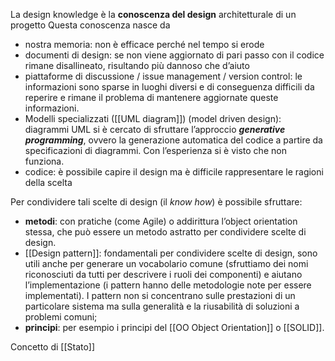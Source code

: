 La design knowledge è la **conoscenza del design** architetturale di un progetto
Questa conoscenza nasce da 
- nostra memoria: non è efficace perché nel tempo si erode
- documenti di design: se non viene aggiornato di pari passo con il codice rimane disallineato, risultando più dannoso che d’aiuto
- piattaforme di discussione / issue management / version control: le informazioni sono sparse in luoghi diversi e di conseguenza difficili da reperire e rimane il problema di mantenere aggiornate queste informazioni. 
- Modelli specializzati ([[UML diagram]]) (model driven design): diagrammi UML si è cercato di sfruttare l’approccio _**generative programming**_, ovvero la generazione automatica del codice a partire da specificazioni di diagrammi. Con l’esperienza si è visto che non funziona.
- codice: è possibile capire il design ma è difficile rappresentare le ragioni della scelta


Per condividere tali scelte di design (il _know how_) è possibile sfruttare:
- **metodi**: con pratiche (come Agile) o addirittura l’object orientation stessa, che può essere un metodo astratto per condividere scelte di design.
- [[Design pattern]]: fondamentali per condividere scelte di design, sono utili anche per generare un vocabolario comune (sfruttiamo dei nomi riconosciuti da tutti per descrivere i ruoli dei componenti) e aiutano l’implementazione (i pattern hanno delle metodologie note per essere implementati). I pattern non si concentrano sulle prestazioni di un particolare sistema ma sulla generalità e la riusabilità di soluzioni a problemi comuni;
- **principi**: per esempio i principi del [[OO Object Orientation]] o [[SOLID]].

Concetto di [[Stato]]